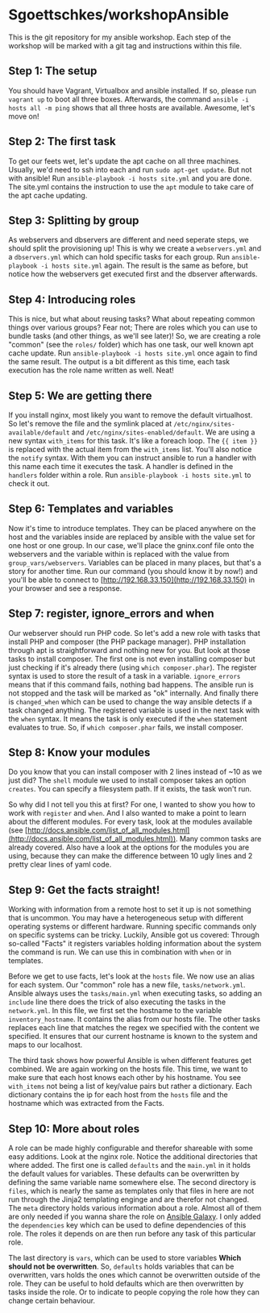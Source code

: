 Sgoettschkes/workshopAnsible
============================

This is the git repository for my ansible workshop. Each step of the workshop will be marked with a git tag and instructions within this file.

## Step 1: The setup

You should have Vagrant, Virtualbox and ansible installed. If so, please run `vagrant up` to boot all three boxes. Afterwards, the command `ansible -i hosts all -m ping` shows that all three hosts are available. Awesome, let's move on!

## Step 2: The first task

To get our feets wet, let's update the apt cache on all three machines. Usually, we'd need to ssh into each and run `sudo apt-get update`. But not with ansible! Run `ansible-playbook -i hosts site.yml` and you are done. The site.yml contains the instruction to use the `apt` module to take care of the apt cache updating.

## Step 3: Splitting by group

As webservers and dbservers are different and need seperate steps, we should split the provisioning up! This is why we create a `webservers.yml` and a `dbservers.yml` which can hold specific tasks for each group. Run `ansible-playbook -i hosts site.yml` again. The result is the same as before, but notice how the webservers get executed first and the dbserver afterwards.

## Step 4: Introducing roles

This is nice, but what about reusing tasks? What about repeating common things over various groups? Fear not; There are roles which you can use to bundle tasks (and other things, as we'll see later)! So, we are creating a role "common" (see the `roles/` folder) which has one task, our well known apt cache update. Run `ansible-playbook -i hosts site.yml` once again to find the same result. The output is a bit different as this time, each task execution has the role name written as well. Neat!

## Step 5: We are getting there

If you install nginx, most likely you want to remove the default virtualhost. So let's remove the file and the symlink placed at `/etc/nginx/sites-available/default` and `/etc/nginx/sites-enabled/default`. We are using a new syntax `with_items` for this task. It's like a foreach loop. The `{{ item }}` is replaced with the actual item from the `with_items` list. You'll also notice the `notify` syntax. With them you can instruct ansible to run a handler with this name each time it executes the task. A handler is defined in the `handlers` folder within a role. Run `ansible-playbook -i hosts site.yml` to check it out.

## Step 6: Templates and variables

Now it's time to introduce templates. They can be placed anywhere on the host and the variables inside are replaced by ansible with the value set for one host or one group. In our case, we'll place the gninx.conf file onto the webservers and the variable within is replaced with the value from `group_vars/webservers`. Variables can be placed in many places, but that's a story for another time. Run our command (you should know it by now!) and you'll be able to connect to [http://192.168.33.150](http://192.168.33.150) in your browser and see a response.

## Step 7: register, ignore_errors and when

Our webserver should run PHP code. So let's add a new role with tasks that install PHP and composer (the PHP package manager). PHP installation through apt is straightforward and nothing new for you. But look at those tasks to install composer. The first one is not even installing composer but just checking if it's already there (using `which composer.phar`). The register syntax is used to store the result of a task in a variable. `ignore_errors` means that if this command fails, nothing bad happens. The ansible run is not stopped and the task will be marked as "ok" internally. And finally there is `changed_when` which can be used to change the way ansible detects if a task changed anything. The registered variable is used in the next task with the `when` syntax. It means the task is only executed if the `when` statement evaluates to true. So, if `which composer.phar` fails, we install composer.

## Step 8: Know your modules

Do you know that you can install composer with 2 lines instead of ~10 as we just did? The `shell` module we used to install composer takes an option `creates`. You can specify a filesystem path. If it exists, the task won't run.

So why did I not tell you this at first? For one, I wanted to show you how to work with `register` and `when`. And I also wanted to make a point to learn about the different modules. For every task, look at the modules available (see [http://docs.ansible.com/list_of_all_modules.html](http://docs.ansible.com/list_of_all_modules.html)). Many common tasks are already covered. Also have a look at the options for the modules you are using, because they can make the difference between 10 ugly lines and 2 pretty clear lines of yaml code.

## Step 9: Get the facts straight!

Working with information from a remote host to set it up is not something that is uncommon. You may have a heterogeneous setup with different operating systems or different hardware. Running specific commands only on specific systems can be tricky. Luckily, Ansible got us covered: Through so-called "Facts" it registers variables holding information about the system the command is run. We can use this in combination with `when` or in templates.

Before we get to use facts, let's look at the `hosts` file. We now use an alias for each system. Our "common" role has a new file, `tasks/network.yml`. Ansible always uses the `tasks/main.yml` when executing tasks, so adding an `include` line there does the trick of also executing the tasks in the `network.yml`. In this file, we first set the hostname to the variable `inventory_hostname`. It contains the alias from our hosts file. The other tasks replaces each line that matches the regex we specified with the content we specified. It ensures that our current hostname is known to the system and maps to our localhost.

The third task shows how powerful Ansible is when different features get combined. We are again working on the hosts file. This time, we want to make sure that each host knows each other by his hostname. You see `with_items` not being a list of key/value pairs but rather a dictionary. Each dictionary contains the ip for each host from the `hosts` file and the hostname which was extracted from the Facts.

## Step 10: More about roles

A role can be made highly configurable and therefor shareable with some easy additions. Look at the nginx role. Notice the additional directories that where added. The first one is called `defaults` and the `main.yml` in it holds the default values for variables. These defaults can be overwritten by defining the same variable name somewhere else. The second directory is `files`, which is nearly the same as templates only that files in here are not run through the Jinja2 templating enginge and are therefor not changed. The `meta` directory holds various information about a role. Almost all of them are only needed if you wanna share the role on [Ansible Galaxy](https://galaxy.ansible.com/). I only added the `dependencies` key which can be used to define dependencies of this role. The roles it depends on are then run before any task of this particular role.

The last directory is `vars`, which can be used to store variables **Which should not be overwritten**. So, `defaults` holds variables that can be overwritten, vars holds the ones which cannot be overwritten outside of the role. They can be useful to hold defaults which are then overwritten by tasks inside the role. Or to indicate to people copying the role how they can change certain behaviour.
